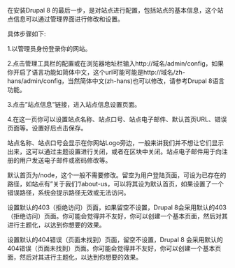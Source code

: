 在安装Drupal 8 的最后一步，是对站点进行配置，包括站点的基本信息，这个站点信息可以通过管理界面进行修改和设置。

具体步骤如下:

1.以管理员身份登录你的网站。

2.点击管理工具栏的配置或在浏览器地址栏输入http://域名/admin/config，如果你开启了语言功能如简体中文，这个url可能可能是http://域名/zh-hans/admin/config，当然简体中文(zh-hans)也可以修改，请参考Drupal 8语言功能。

3.点击”站点信息”链接，进入站点信息设置页面。

4.在这一页你可以设置站点名称、站点口号、站点电子邮件、默认首页URL、错误页面等。设置好后点击保存。

站点名称、站点口号会显示在你网站Logo旁边，一般来讲我们并不想让它们显示出来，这可以通过主题设置进行关闭，或者在区块中关闭。站点电子邮件用于向注册的用户发送电子邮件或密码修改等。

默认首页为/node，这个一般不需要修改。留空为用户登陆页面，可设为已存在的路径，如站点有”关于我们”/about-us，可以将其设为默认首页，如果设置了一个错误路径，系统会提示路径无效或无法访问。

设置默认的403（拒绝访问）页面，如果留空不设置，Drupal 8会采用默认的403（拒绝访问）页面。你可能会觉得并不友好，你可以创建一个基本页面，然后对其进行主题化，以达到你想要的效果。

设置默认的404错误（页面未找到）页面，留空不设置，Drupal 8 会采用默认的404错误（页面未找到）页面。你可能会觉得并不友好，你可以创建一个基本页面，然后对其进行主题化，以达到你想要的效果。